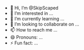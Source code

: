 - 👋 Hi, I’m @SkipScaped
- 👀 I’m interested in ...
- 🌱 I’m currently learning ...
- 💞️ I’m looking to collaborate on ...
- 📫 How to reach me ...
- 😄 Pronouns: ...
- ⚡ Fun fact: ...

<!---
SkipScaped/SkipScaped is a ✨ special ✨ repository because its `README.md` (this file) appears on your GitHub profile.
You can click the Preview link to take a look at your changes.
--->
